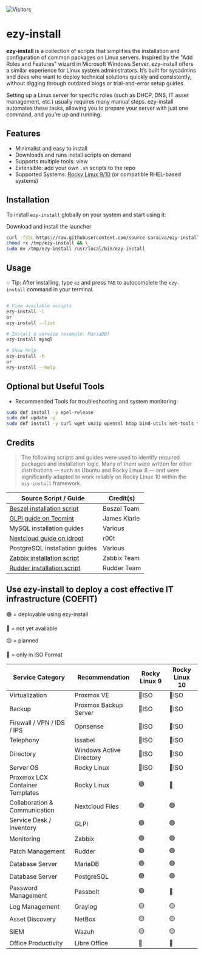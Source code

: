 ![Visitors](https://visitor-badge.laobi.icu/badge?page_id=source-saraiva.ezy-install)

# ezy-install

**ezy-install** is a collection of scripts that simplifies the installation and configuration of common packages on Linux servers. Inspired by the "Add Roles and Features" wizard in Microsoft Windows Server, ezy-install offers a similar experience for Linux system administrators. It’s built for sysadmins and devs who want to deploy technical solutions quickly and consistently, without digging through outdated blogs or trial-and-error setup guides.

Setting up a Linux server for specific roles (such as DHCP, DNS, IT asset management, etc.) usually requires many manual steps. ezy-install automates these tasks, allowing you to prepare your server with just one command, and you’re up and running.


## Features

- Minimalist and easy to install  
- Downloads and runs install scripts on demand  
- Supports multiple tools: view  
- Extensible: add your own `.sh` scripts to the repo  
- Supported Systems: [Rocky Linux 9/10](https://rockylinux.org/download) (or compatible RHEL-based systems)
  

## Installation

To install `ezy-install` globally on your system and start using it:

Download and install the launcher

```bash
curl -fsSL https://raw.githubusercontent.com/source-saraiva/ezy-install/main/ezy-install.sh -o /tmp/ezy-install && \
chmod +x /tmp/ezy-install && \
sudo mv /tmp/ezy-install /usr/local/bin/ezy-install
```
## Usage

💡 Tip: After installing, type `ez` and press `TAB` to autocomplete the `ezy-install` command in your terminal.

```bash

# View available scripts
ezy-install -l
or
ezy-install --list

# Install a service (example: MariaDB)
ezy-install mysql

# Show help
ezy-install -h
or
ezy-install --help
```

## Optional but Useful Tools
- Recommended Tools for troubleshooting and system monitoring:

```bash
sudo dnf install -y epel-release
sudo dnf update -y
sudo dnf install -y curl wget unzip openssl htop bind-utils net-tools traceroute tcpdump tar
```
## Credits
> The following scripts and guides were used to identify required packages and installation logic. Many of them were written for other distributions — such as Ubuntu and Rocky Linux 8 — and were significantly adapted to work reliably on Rocky Linux 10 within the `ezy-install` framework.



| Source Script / Guide                                                                                                                                             | Credit(s)     |
|-------------------------------------------------------------------------------------------------------------------------------------------------------------------|---------------|
| [Beszel installation script](https://beszel.dev/guide/agent-installation#binary)                                                                                  | Beszel Team   |
| [GLPI guide on Tecmint](https://www.tecmint.com/install-glpi-asset-management-rhel/)                                                                              | James Kiarie  |
| MySQL installation guides                                                                                                                                         | Various       |
| [Nextcloud guide on idroot](https://idroot.us/install-nextcloud-centos-stream-10/)                                                                                | r00t          |
| PostgreSQL installation guides                                                                                                                                    | Various       |
| [Zabbix installation script](https://www.zabbix.com/download?zabbix=7.4&os_distribution=rocky_linux&os_version=9&components=server_frontend_agent&db=pgsql&ws=nginx) | Zabbix Team   |
| [Rudder installation script](https://docs.rudder.io/reference/8.3/installation/server/rhel.html)                                                                  | Rudder Team   |



## Use ezy-install to deploy a cost effective IT infrastructure (COEFIT)

🟢 = deployable using ezy-install

🔴 = not yet available

🟡 = planned

📀 = only in ISO Format

| Service Category                | Recommendation             | Rocky Linux 9 | Rocky Linux 10 |
|---------------------------------|----------------------------|---------------|----------------|
| Virtualization                  | Proxmox VE                 | 📀ISO        | 📀ISO          |
| Backup                          | Proxmox Backup Server      | 📀ISO        | 📀ISO          |
| Firewall / VPN / IDS / IPS      | Opnsense                   | 📀ISO        | 📀ISO          |
| Telephony                       | Issabel                    | 📀ISO        | 📀ISO          |
| Directory                       | Windows Active Directory   | 📀ISO        | 📀ISO          |
| Server OS                       | Rocky Linux                | 📀ISO        | 📀ISO          |
| Proxmox LCX Container Templates | Rocky Linux                | 🟢           | 🔴             |
| Collaboration & Communication   | Nextcloud Files            | 🟢           | 🟢             |
| Service Desk / Inventory        | GLPI                       | 🟢           | 🟢             |
| Monitoring                      | Zabbix                     | 🟢           | 🟢             |
| Patch Management                | Rudder                     | 🟢           | 🟢             |
| Database Server                 | MariaDB                    | 🟢           | 🟢             |
| Database Server                 | PostgreSQL                 | 🟢           | 🟢             |
| Password Management             | Passbolt                   | 🟢           | 🔴             |
| Log Management                  | Graylog                    | 🟡           | 🟡             |
| Asset Discovery                 | NetBox                     | 🟡           | 🟡             |
| SIEM                            | Wazuh                      | 🟡           | 🟡             |
| Office Productivity             | Libre Office               | 🔴           | 🔴             |


